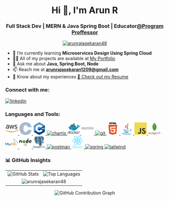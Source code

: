 <h1 align="center">Hi 👋, I'm Arun R</h1>
<h3 align="center">Full Stack Dev | MERN & Java Spring Boot | Educator<a href="https://www.youtube.com/@ProgramProfessor" target="_blank">@Program Proffessor</a></h3>

<p align="center">
  <a href="https://github.com/ryo-ma/github-profile-trophy">
    <img src="https://github-profile-trophy.vercel.app/?username=arunrajasekaran48&theme=gruvbox&margin-w=15&margin-h=15&no-bg=true&no-frame=true" alt="arunrajasekaran48" />
  </a>
</p>

- 🌱 I’m currently learning **Microservices Design Using Spring Cloud**  
- 👨‍💻 All of my projects are available at [My Portfolio](https://arun-s-portfolio-eight.vercel.app/)  
- 💬 Ask me about **Java, Spring Boot, Node**  
- 📫 Reach me at **arunrajasekaran1209@gmail.com**  
- 📄 Know about my experiences [📄 Check out my Resume](https://docs.google.com/document/d/1TZdzuoJwAkErqRY7Pn3FtwBJQzxgSIwa/edit?usp=drive_link&ouid=101497900567952203901&rtpof=true&sd=true)

<h3 align="left">Connect with me:</h3>
<p align="left">
  <a href="https://www.linkedin.com/in/arun-rajasekaran-617538291/" target="_blank">
    <img src="https://cdn-icons-png.flaticon.com/512/174/174857.png" alt="linkedin" width="30" height="30"/>
  </a>
</p>

<h3 align="left">Languages and Tools:</h3>
<p align="left">
  <a href="https://aws.amazon.com" target="_blank" rel="noreferrer">
    <img src="https://raw.githubusercontent.com/devicons/devicon/master/icons/amazonwebservices/amazonwebservices-original-wordmark.svg" alt="aws" width="40" height="40"/>
  </a>
  <a href="https://www.cprogramming.com/" target="_blank" rel="noreferrer">
    <img src="https://raw.githubusercontent.com/devicons/devicon/master/icons/c/c-original.svg" alt="c" width="40" height="40"/>
  </a>
  <a href="https://www.w3schools.com/cpp/" target="_blank" rel="noreferrer">
    <img src="https://raw.githubusercontent.com/devicons/devicon/master/icons/cplusplus/cplusplus-original.svg" alt="cplusplus" width="40" height="40"/>
  </a>
  <a href="https://www.chartjs.org" target="_blank" rel="noreferrer">
    <img src="https://www.chartjs.org/media/logo-title.svg" alt="chartjs" width="40" height="40"/>
  </a>
  <a href="https://www.docker.com/" target="_blank" rel="noreferrer">
    <img src="https://raw.githubusercontent.com/devicons/devicon/master/icons/docker/docker-original-wordmark.svg" alt="docker" width="40" height="40"/>
  </a>
  <a href="https://expressjs.com" target="_blank" rel="noreferrer">
    <img src="https://raw.githubusercontent.com/devicons/devicon/master/icons/express/express-original-wordmark.svg" alt="express" width="40" height="40"/>
  </a>
  <a href="https://git-scm.com/" target="_blank" rel="noreferrer">
    <img src="https://www.vectorlogo.zone/logos/git-scm/git-scm-icon.svg" alt="git" width="40" height="40"/>
  </a>
  <a href="https://www.w3.org/html/" target="_blank" rel="noreferrer">
    <img src="https://raw.githubusercontent.com/devicons/devicon/master/icons/html5/html5-original-wordmark.svg" alt="html5" width="40" height="40"/>
  </a>
  <a href="https://www.java.com" target="_blank" rel="noreferrer">
    <img src="https://raw.githubusercontent.com/devicons/devicon/master/icons/java/java-original.svg" alt="java" width="40" height="40"/>
  </a>
  <a href="https://developer.mozilla.org/en-US/docs/Web/JavaScript" target="_blank" rel="noreferrer">
    <img src="https://raw.githubusercontent.com/devicons/devicon/master/icons/javascript/javascript-original.svg" alt="javascript" width="40" height="40"/>
  </a>
  <a href="https://www.mongodb.com/" target="_blank" rel="noreferrer">
    <img src="https://raw.githubusercontent.com/devicons/devicon/master/icons/mongodb/mongodb-original-wordmark.svg" alt="mongodb" width="40" height="40"/>
  </a>
  <a href="https://www.mysql.com/" target="_blank" rel="noreferrer">
    <img src="https://raw.githubusercontent.com/devicons/devicon/master/icons/mysql/mysql-original-wordmark.svg" alt="mysql" width="40" height="40"/>
  </a>
  <a href="https://nodejs.org" target="_blank" rel="noreferrer">
    <img src="https://raw.githubusercontent.com/devicons/devicon/master/icons/nodejs/nodejs-original-wordmark.svg" alt="nodejs" width="40" height="40"/>
  </a>
  <a href="https://www.postgresql.org" target="_blank" rel="noreferrer">
    <img src="https://raw.githubusercontent.com/devicons/devicon/master/icons/postgresql/postgresql-original-wordmark.svg" alt="postgresql" width="40" height="40"/>
  </a>
  <a href="https://postman.com" target="_blank" rel="noreferrer">
    <img src="https://www.vectorlogo.zone/logos/getpostman/getpostman-icon.svg" alt="postman" width="40" height="40"/>
  </a>
  <a href="https://reactjs.org/" target="_blank" rel="noreferrer">
    <img src="https://raw.githubusercontent.com/devicons/devicon/master/icons/react/react-original-wordmark.svg" alt="react" width="40" height="40"/>
  </a>
  <a href="https://spring.io/" target="_blank" rel="noreferrer">
    <img src="https://www.vectorlogo.zone/logos/springio/springio-icon.svg" alt="spring" width="40" height="40"/>
  </a>
  <a href="https://tailwindcss.com/" target="_blank" rel="noreferrer">
    <img src="https://www.vectorlogo.zone/logos/tailwindcss/tailwindcss-icon.svg" alt="tailwind" width="40" height="40"/>
  </a>
</p>

<h3>📊 GitHub Insights</h3>

<table>
  <tr>
    <td>
      <img src="https://github-readme-stats.vercel.app/api?username=arunrajasekaran48&show_icons=true&locale=en&theme=onedark" alt="GitHub Stats" />
    </td>
    <td>
      <img src="https://github-readme-stats.vercel.app/api/top-langs?username=arunrajasekaran48&show_icons=true&locale=en&layout=compact&theme=onedark" alt="Top Languages" />
    </td>
  </tr>
  <tr>
    <td colspan="2" align="center">
      <img align="center" src="https://github-readme-streak-stats.herokuapp.com/?user=arunrajasekaran48&show_icons=true&locale=en&theme=onedark" alt="arunrajasekaran48" />
    </td>
  </tr>
</table>
<p align="center">
  <img src="https://github-readme-activity-graph.vercel.app/graph?username=arunrajasekaran48&theme=github-compact&area=true" alt="GitHub Contribution Graph" />
</p>
